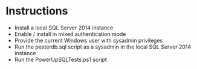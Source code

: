 # Instructions
* Install a local SQL Server 2014 instance
* Enable / install in mixed authentication mode
* Provide the current Windows user with sysadmin privileges
* Run the pesterdb.sql script as a sysadmin in the local SQL Server 2014 instance
* Run the PowerUpSQLTests.ps1 script
